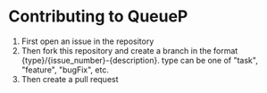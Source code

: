 # Contributing to QueueP

1. First open an issue in the repository
2. Then fork this repository and create a branch in the format {type}/{issue_number}-{description}. 
type can be one of "task", "feature", "bugFix", etc. 
3. Then create a pull request
